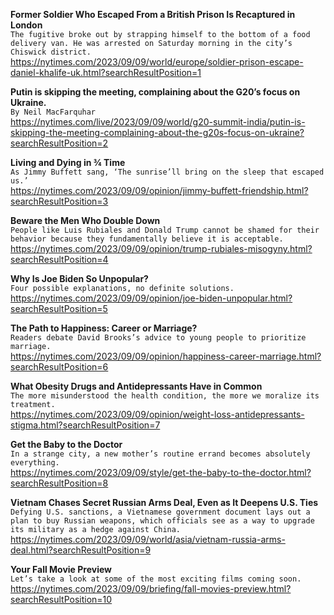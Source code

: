 **Former Soldier Who Escaped From a British Prison Is Recaptured in London**\
`The fugitive broke out by strapping himself to the bottom of a food delivery van. He was arrested on Saturday morning in the city’s Chiswick district.`\
https://nytimes.com/2023/09/09/world/europe/soldier-prison-escape-daniel-khalife-uk.html?searchResultPosition=1

**Putin is skipping the meeting, complaining about the G20’s focus on Ukraine.**\
`By Neil MacFarquhar`\
https://nytimes.com/live/2023/09/09/world/g20-summit-india/putin-is-skipping-the-meeting-complaining-about-the-g20s-focus-on-ukraine?searchResultPosition=2

**Living and Dying in ¾ Time**\
`As Jimmy Buffett sang, ‘The sunrise’ll bring on the sleep that escaped us.’`\
https://nytimes.com/2023/09/09/opinion/jimmy-buffett-friendship.html?searchResultPosition=3

**Beware the Men Who Double Down**\
`People like Luis Rubiales and Donald Trump cannot be shamed for their behavior because they fundamentally believe it is acceptable.`\
https://nytimes.com/2023/09/09/opinion/trump-rubiales-misogyny.html?searchResultPosition=4

**Why Is Joe Biden So Unpopular?**\
`Four possible explanations, no definite solutions.`\
https://nytimes.com/2023/09/09/opinion/joe-biden-unpopular.html?searchResultPosition=5

**The Path to Happiness: Career or Marriage?**\
`Readers debate David Brooks’s advice to young people to prioritize marriage.`\
https://nytimes.com/2023/09/09/opinion/happiness-career-marriage.html?searchResultPosition=6

**What Obesity Drugs and Antidepressants Have in Common**\
`The more misunderstood the health condition, the more we moralize its treatment.`\
https://nytimes.com/2023/09/09/opinion/weight-loss-antidepressants-stigma.html?searchResultPosition=7

**Get the Baby to the Doctor**\
`In a strange city, a new mother’s routine errand becomes absolutely everything.`\
https://nytimes.com/2023/09/09/style/get-the-baby-to-the-doctor.html?searchResultPosition=8

**Vietnam Chases Secret Russian Arms Deal, Even as It Deepens U.S. Ties**\
`Defying U.S. sanctions, a Vietnamese government document lays out a plan to buy Russian weapons, which officials see as a way to upgrade its military as a hedge against China.`\
https://nytimes.com/2023/09/09/world/asia/vietnam-russia-arms-deal.html?searchResultPosition=9

**Your Fall Movie Preview**\
`Let’s take a look at some of the most exciting films coming soon.`\
https://nytimes.com/2023/09/09/briefing/fall-movies-preview.html?searchResultPosition=10

